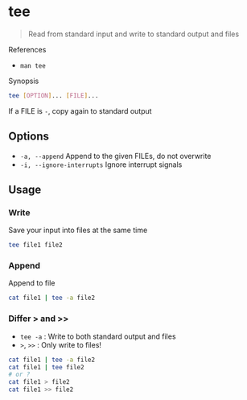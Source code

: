 # tee

> Read from standard input and write to standard output and files

References

- `man tee`

Synopsis

```bash
tee [OPTION]... [FILE]...
```

If a FILE is `-`, copy again to standard output

## Options

- `-a, --append` Append to the given FILEs, do not overwrite
- `-i, --ignore-interrupts` Ignore interrupt signals

## Usage

### Write

Save your input into files at the same time

```bash
tee file1 file2
```

### Append

Append to file

```bash
cat file1 | tee -a file2
```

### Differ \> and \>>

- `tee -a` : Write to both standard output and files
- `>`, `>>` : Only write to files!

```bash
cat file1 | tee -a file2
cat file1 | tee file2
# or ?
cat file1 > file2
cat file1 >> file2
```